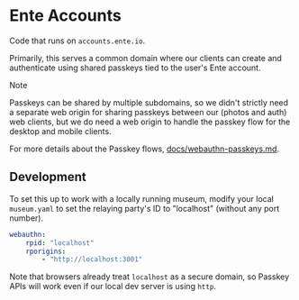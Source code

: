 # Ente Accounts

Code that runs on `accounts.ente.io`.

Primarily, this serves a common domain where our clients can create and
authenticate using shared passkeys tied to the user's Ente account.

> [!NOTE]
>
> Passkeys can be shared by multiple subdomains, so we didn't strictly need a
> separate web origin for sharing passkeys between our (photos and auth) web
> clients, but we do need a web origin to handle the passkey flow for the
> desktop and mobile clients.

For more details about the Passkey flows,
[docs/webauthn-passkeys.md](../../docs/webauthn-passkeys.md).

## Development

To set this up to work with a locally running museum, modify your local
`museum.yaml` to set the relaying party's ID to "localhost" (without any port
number).

```yaml
webauthn:
    rpid: "localhost"
    rporigins:
        - "http://localhost:3001"
```

Note that browsers already treat `localhost` as a secure domain, so Passkey APIs
will work even if our local dev server is using `http`.
